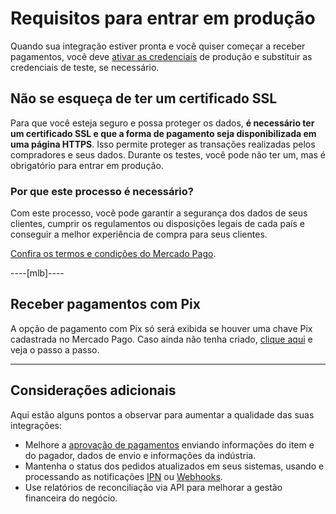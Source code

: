 # Requisitos para entrar em produção

Quando sua integração estiver pronta e você quiser começar a receber pagamentos, você deve [ativar as credenciais]([FAKER][CREDENTIALS][URL]) de produção e substituir as credenciais de teste, se necessário.

## Não se esqueça de ter um certificado SSL

Para que você esteja seguro e possa proteger os dados, **é necessário ter um certificado SSL e que a forma de pagamento seja disponibilizada em uma página HTTPS**. Isso permite proteger as transações realizadas pelos compradores e seus dados.
Durante os testes, você pode não ter um, mas é obrigatório para entrar em produção.

### Por que este processo é necessário?

Com este processo, você pode garantir a segurança dos dados de seus clientes, cumprir os regulamentos ou disposições legais de cada país e conseguir a melhor experiência de compra para seus clientes.

[Confira os termos e condições do Mercado Pago](/developers/pt/guides/resources/legal/terms-and-conditions).

----[mlb]----
## Receber pagamentos com Pix

A opção de pagamento com Pix só será exibida se houver uma chave Pix cadastrada no Mercado Pago. Caso ainda não tenha criado, [clique aqui]((https://www.youtube.com/watch?v=60tApKYVnkA)) e veja o passo a passo.

------------

## Considerações adicionais

Aqui estão alguns pontos a observar para aumentar a qualidade das suas integrações:

+ Melhore a [aprovação de pagamentos](/developers/pt/guides/additional-content/sales-processing/payment-rejections) enviando informações do item e do pagador, dados de envio e informações da indústria.
+ Mantenha o status dos pedidos atualizados em seus sistemas, usando e processando as notificações [IPN](/developers/pt/guides/additional-content/notifications/ipn/introduction) ou [Webhooks](/developers/pt/guides/additional-content/notifications/webhooks/webhooks).
+ Use relatórios de reconciliação via API para melhorar a gestão financeira do negócio.